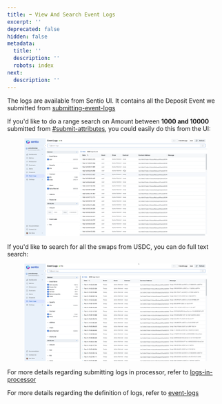 ```yaml
---
title: ➡ View And Search Event Logs
excerpt: ''
deprecated: false
hidden: false
metadata:
  title: ''
  description: ''
  robots: index
next:
  description: ''
---
```

The logs are available from Sentio UI. It contains all the Deposit Event we submitted from [submitting-event-logs](submitting-event-logs "mention")

If you'd like to do a range search on Amount between **1000 and 10000** submitted from [#submit-attributes](submitting-event-logs#submit-attributes "mention"), you could easily do this from the UI:

<figure>
  <img src="https://raw.githubusercontent.com/sentioxyz/docs/v1.0/.gitbook/assets/searchlogs.gif" alt="" />
  <figcaption></figcaption>
</figure>

If you'd like to search for all the swaps from USDC, you can do full text search:

<figure>
  <img src="https://raw.githubusercontent.com/sentioxyz/docs/v1.0/.gitbook/assets/fulltext (2).gif" alt="" />
  <figcaption></figcaption>
</figure>

For more details regarding submitting logs in processor, refer to [logs-in-processor](logs-in-processor "mention")

For more details regarding the definition of logs, refer to [event-logs](event-logs "mention")